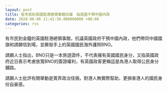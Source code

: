 ```yaml
---
layout: post
title: 有市民到英國駐港總領事館抗議　指英國干預中國內政
date: 2020-06-06 11:41:50.000000000 +08:00
categories: rss
---
```


有市民到金鐘的英國駐港總領事館，抗議英國政府干預中國內政，他們帶同中國國旗和請願信到場，並撕毁手上的英國國民海外護照BNO。

請願人士指出，BNO只是一本旅遊證件，不代表擁有英國國民身分，又指英國政府近日表示考慮放寬BNO的簽證權利，有英國政客更稱這是為港人取得公民身分鋪路。

請願人士批評有關舉動是賣弄政治伎倆，對港人無實際幫助，更損害港人的國民身份自豪感。
